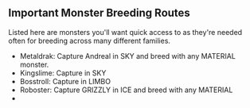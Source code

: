 ## Important Monster Breeding Routes
Listed here are monsters you'll want quick access to as they're needed often for breeding across many different families.
- Metaldrak: Capture Andreal in SKY and breed with any MATERIAL monster.
- Kingslime: Capture in SKY
- Bosstroll: Capture in LIMBO
- Roboster: Capture GRIZZLY in ICE and breed with any MATERIAL
- 
